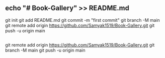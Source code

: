 ## echo "# Book-Gallery" >> README.md

git init
git add README.md
git commit -m "first commit"
git branch -M main
git remote add origin https://github.com/Samyak1519/Book-Gallery.git
git push -u origin main

##

git remote add origin https://github.com/Samyak1519/Book-Gallery.git
git branch -M main
git push -u origin main
